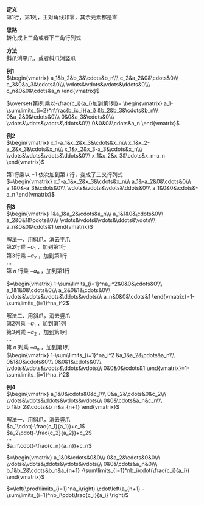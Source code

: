 **定义**  
第1行，第1列，主对角线非零，其余元素都是零  
  
**思路**  
转化成上三角或者下三角行列式  
  
**方法**  
斜爪消平爪，或者斜爪消竖爪  
  
**例1**  
 $\begin{vmatrix}  
a_1&b_2&b_3&\cdots&b_n\\\   
c_2&a_2&0&\cdots&0\\\   
c_3&0&a_3&\cdots&0\\\   
\vdots&\vdots&\vdots&\ddots&0\\\   
c_n&0&0&\cdots&a_n  
\end{vmatrix}$   
  
 $\overset{第i列乘以-\frac{c_i}{a_i}加到第1列}=  
\begin{vmatrix}  
a_1-\sum\limits_{i=2}^n\frac{b_ic_i}{a_i}  
&b_2&b_3&\cdots&b_n\\\   
0&a_2&0&\cdots&0\\\   
0&0&a_3&\cdots&0\\\   
\vdots&\vdots&\vdots&\ddots&0\\\   
0&0&0&\cdots&a_n  
\end{vmatrix}$   
  
**例2**  
 $\begin{vmatrix}  
x_1-a_1&x_2&x_3&\cdots&x_n\\\   
x_1&x_2-a_2&x_3&\cdots&x_n\\\   
x_1&x_2&x_3-a_3&\cdots&x_n\\\   
\vdots&\vdots&\vdots&\ddots&0\\\   
x_1&x_2&x_3&\cdots&x_n-a_n  
\end{vmatrix}$   
  
第1行乘以 $-1$ 依次加到第 $i$ 行，变成了三叉行列式  
 $=\begin{vmatrix}  
x_1-a_1&x_2&x_3&\cdots&x_n\\\   
a_1&-a_2&0&\cdots&0\\\   
a_1&0&-a_3&\cdots&0\\\   
\vdots&\vdots&\vdots&\ddots&0\\\   
a_1&0&0&\cdots&-a_n  
\end{vmatrix}$   
  
**例3**  
 $\begin{vmatrix}  
1&a_1&a_2&\cdots&a_n\\\   
a_1&1&0&\cdots&0\\\   
a_2&0&1&\cdots&0\\\   
\vdots&\vdots&\vdots&\ddots&\vdots\\\   
a_n&0&0&\cdots&1  
\end{vmatrix}$   
  
解法一、用斜爪，消去平爪  
第2行乘 $-a_1$ ，加到第1行  
第3行乘 $-a_2$ ，加到第1行  
 $\cdots$   
第 $n$ 行乘 $-a_n$ ，加到第1行  
  
 $=\begin{vmatrix}  
1-\sum\limits_{i=1}^na_i^2&0&0&\cdots&0\\\   
a_1&1&0&\cdots&0\\\   
a_2&0&1&\cdots&0\\\   
\vdots&\vdots&\vdots&\ddots&\vdots\\\   
a_n&0&0&\cdots&1  
\end{vmatrix}=1-\sum\limits_{i=1}^na_i^2$   
  
解法二、用斜爪，消去竖爪  
第2列乘 $-a_1$ ，加到第1列  
第3列乘 $-a_2$ ，加到第1列  
 $\cdots$   
第 $n$ 列乘 $-a_n$ ，加到第1列  
 $\begin{vmatrix}  
1-\sum\limits_{i=1}^na_i^2  
&a_1&a_2&\cdots&a_n\\\   
0&1&0&\cdots&0\\\   
0&0&1&\cdots&0\\\   
\vdots&\vdots&\vdots&\ddots&\vdots\\\   
0&0&0&\cdots&1  
\end{vmatrix}=1-\sum\limits_{i=1}^na_i^2$   
  
**例4**  
 $\begin{vmatrix}  
a_1&0&\cdots&0&c_1\\\   
0&a_2&\cdots&0&c_2\\\   
\vdots&\vdots&\ddots&\vdots&\vdots\\\   
0&0&\cdots&a_n&c_n\\\   
b_1&b_2&\cdots&b_n&a_{n+1}  
\end{vmatrix}$   
  
解法一、用斜爪，消去竖爪  
 $a_1\cdot(-\frac{c_1}{a_1})+c_1$   
 $a_2\cdot(-\frac{c_2}{a_2})+c_2$   
 $\cdots$   
 $a_n\cdot(-\frac{c_n}{a_n})+c_n$   
  
 $=\begin{vmatrix}  
a_1&0&\cdots&0&0\\\   
0&a_2&\cdots&0&0\\\   
\vdots&\vdots&\ddots&\vdots&\vdots\\\   
0&0&\cdots&a_n&0\\\   
b_1&b_2&\cdots&b_n&a_{n+1}  
-\sum\limits_{i=1}^nb_i\cdot(\frac{c_i}{a_i})  
\end{vmatrix}$   
  
 $=\left(\prod\limits_{i=1}^na_i\right)  
\cdot\left(a_{n+1}  
-\sum\limits_{i=1}^nb_i\cdot\frac{c_i}{a_i}  
\right)$   
